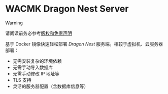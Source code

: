 # WACMK Dragon Nest Server

>[!WARNING]
>请阅读前务必参考[版权和免责声明](./license.md)

基于 Docker 镜像快速轻松部署 *Dragon Nest* 服务端。相较于虚拟机、云服务器部署：

- 无需安装复杂的环境依赖
- 无需手动导入数据库
- 无需手动修改 IP 地址等
- TLS 支持
- 灵活的服务器配置（含数据库信息等）
